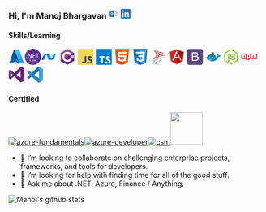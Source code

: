 ### Hi, I'm Manoj Bhargavan <a href="mailto:manoj.bhargavan@outlook.in" _target="blank"><img src="images/outlook-icon.svg" alt="outlook"  height="20px" width="20px"></a> <a href="https://www.linkedin.com/in/manojbhargavan/"><img src="images/linkedin/linkedin-original.svg" alt="linkedin" height="20px" width="20px" _target="blank"></a>

#### Skills/Learning

<img src="images/AzureNew.png" alt="azure" height="32px" width="32px"><img src="images/480px-.NET_Core_Logo.svg.png" alt="dotnetcore" height="32px" width="32px"><img src="images/dot-net/dot-net-original.svg" alt="dotnet" height="32px" width="32px"> <img src="images/csharp/csharp-original.svg" alt="csharp" height="32px" width="32px"> <img src="images/javascript/javascript-original.svg" alt="js" height="32px" width="32px"> <img src="images/typescript/typescript-original.svg" alt="ts" height="32px" width="32px"> <img src="images/html5/html5-original.svg" alt="ts" height="32px" width="32px"> <img src="images/css3/css3-original.svg" alt="ts" height="32px" width="32px"> <img src="images/sql-server.png" alt="tsql" height="32px" width="32px"> <img src="images/angularjs/angularjs-original.svg" alt="angular" height="32px" width="32px"> <img src="images/bootstrap/bootstrap-plain.svg" alt="bootstrap" height="32px" width="32px"> <img src="images/docker/docker-original.svg" alt="docker" height="32px" width="32px"> <img src="images/nodejs/nodejs-original.svg" alt="nodejs" height="32px" width="32px"> <img src="images/npm/npm-original-wordmark.svg" alt="nodejs" height="32px" width="32px"> <img src="images/visualstudio/visualstudio-plain.svg" alt="visualstudio" height="32px" width="32px"> <img src="images/visual-studio-code-1.svg" alt="vscode" height="32px" width="32px">

#### Certified

<a href="https://www.youracclaim.com/badges/40eb4327-77c6-4347-96ce-b0e7bfd44f0f/public_url" target="_blank"><img src="https://staticimgstoremb.blob.core.windows.net/images/crts/microsoft-certified-azure-fundamentals.png" alt="azure-fundamentals" height="64px" width="64px"></a><a href="https://www.youracclaim.com/badges/9f9426e2-6dbc-4836-9a69-e8ca6af2efee/public_url" target="_blank"><img src="https://staticimgstoremb.blob.core.windows.net/images/crts/microsoft-certified-azure-developer-associate.1.png" alt="azure-developer" height="64px" width="64px"></a><a href="http://bcert.me/skryoaykh" target="_blank"><img src="https://staticimgstoremb.blob.core.windows.net/images/crts/seal-csm.png" alt="csm" height="64px" width="64px"></a><a href="http://basno.com/khjlx43i" target="_blank"><img height="64px" width="64px" src="http://basno.com/khjlx43i.png"></a>

- 👯 I’m looking to collaborate on challenging enterprise projects, frameworks, and tools for developers.
- 🤔 I’m looking for help with finding time for all of the good stuff.
- 💬 Ask me about .NET, Azure, Finance / Anything.

![Manoj's github stats](https://github-readme-stats.vercel.app/api?username=manojbhargavan&count_private=true&show_images=true)
